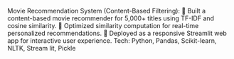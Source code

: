Movie Recommendation System (Content-Based Filtering):
 Built a content-based movie recommender for 5,000+ titles using TF-IDF and cosine similarity.
 Optimized similarity computation for real-time personalized recommendations.
 Deployed as a responsive Streamlit web app for interactive user experience.
Tech: Python, Pandas, Scikit-learn, NLTK, Stream lit, Pickle
